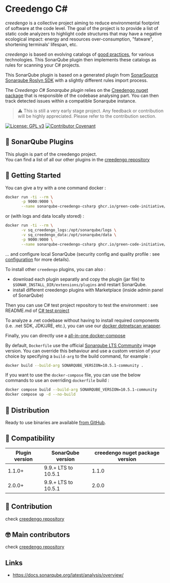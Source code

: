 Creedengo C#
===========

_creedengo_ is a collective project aiming to reduce environmental footprint of software at the code level. The goal of
the project is to provide a list of static code analyzers to highlight code structures that may have a negative
ecological impact: energy and resources over-consumption, "fatware", shortening terminals' lifespan, etc.

_creedengo_ is based on evolving catalogs
of [good practices](https://github.com/green-code-initiative/creedengo-rules-specifications/tree/main/docs/rules), for various technologies.
This SonarQube plugin then implements these catalogs as rules for scanning your C# projects.

This SonarQube plugin is based on a generated plugin from [SonarSource Sonarqube Roslyn SDK](https://github.com/SonarSource/sonarqube-roslyn-sdk) with a slightly different rules import process.

The _Creedengo C# Sonarqube plugin_ relies on the [Creedengo nuget package](https://www.nuget.org/packages/Creedengo) that is responsible of the codebase analysing part. You can then track detected issues within a compatible Sonarqube instance.

> ⚠️ This is still a very early stage project. Any feedback or contribution will be highly appreciated. Please
> refer to the contribution section.

[![License: GPL v3](https://img.shields.io/badge/License-GPLv3-blue.svg)](https://www.gnu.org/licenses/gpl-3.0)
[![Contributor Covenant](https://img.shields.io/badge/Contributor%20Covenant-2.1-4baaaa.svg)](https://github.com/green-code-initiative/creedengo-common/blob/main/doc/CODE_OF_CONDUCT.md)

🌿 SonarQube Plugins
-------------------

This plugin is part of the creedengo project.\
You can find a list of all our other plugins in
the [creedengo repository](https://github.com/green-code-initiative/creedengo-rules-specifications#-sonarqube-plugins)

🚀 Getting Started
------------------

You can give a try with a one command docker :

```sh
docker run -ti --rm \
       -p 9000:9000 \
       --name sonarqube-creedengo-csharp ghcr.io/green-code-initiative/sonarqube-creedengo-csharp:latest
```

or (with logs and data locally stored) :

```sh
docker run -ti --rm \
       -v sq_creedengo_logs:/opt/sonarqube/logs \
       -v sq_creedengo_data:/opt/sonarqube/data \
       -p 9000:9000 \
       --name sonarqube-creedengo-csharp ghcr.io/green-code-initiative/sonarqube-creedengo-csharp:latest
```

... and configure local SonarQube (security config and quality profile : see [configuration](https://github.com/green-code-initiative/creedengo-common/blob/main/doc/HOWTO.md#installing-local-environment-local-sonarqube) for more details).

To install other `creedengo` plugins, you can also :

- download each plugin separatly and copy the plugin (jar file) to `$SONAR_INSTALL_DIR/extensions/plugins` and restart SonarQube.
- install different creedengo plugins with Marketplace (inside admin panel of SonarQube)

Then you can use C# test project repository to test the environment : see README.md of [C# test project](https://github.com/green-code-initiative/creedengo-csharp-test-project)

To analyze a .net codebase without having to install required components (i.e. .net SDK, JDK/JRE, etc.), you can use our [docker dotnetscan wrapper](./docker-dotnetscan/README.md).

Finally, you can directly use a [all-in-one docker-compose](https://github.com/green-code-initiative/creedengo-common/blob/main/doc/HOWTO.md#installing-local-environment-local-sonarqube)

By default, `Dockerfile` use the official [Sonarqube LTS Community](https://hub.docker.com/_/sonarqube) image version.
You can override this behaviour and use a custom version of your choice by specifying a `build-arg` to the build command, for example :

```sh
docker build --build-arg SONARQUBE_VERSION=10.5.1-community .
```

If you want to use the `docker-compose` file, you can use the below commands to use an overriding `dockerfile` build :

```sh
docker compose build --build-arg SONARQUBE_VERSION=10.5.1-community
docker compose up -d --no-build
```

🛒 Distribution
------------------

Ready to use binaries are available [from GitHub](https://github.com/green-code-initiative/creedengo-csharp-sonarqube/releases).

🧩 Compatibility
-----------------

| Plugin version | SonarQube version   | creedengo nuget package version |
|----------------| ------------------- |---------------------------------|
| 1.1.0+         | 9.9.+ LTS to 10.5.1 | 1.1.0                           |
| 2.0.0+         | 9.9.+ LTS to 10.5.1 | 2.0.0                           |

🤝 Contribution
---------------

check [creedengo repository](https://github.com/green-code-initiative/creedengo-rules-specifications#-contribution)

🤓 Main contributors
--------------------

check [creedengo repository](https://github.com/green-code-initiative/creedengo-rules-specifications#-main-contributors)

Links
-----

- <https://docs.sonarqube.org/latest/analysis/overview/>
